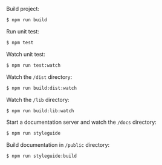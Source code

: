 Build project:

```bash
$ npm run build
```
    
Run unit test:
  
```bash
$ npm test
```

Watch unit test:

```bash
$ npm run test:watch
```

Watch the `/dist` directory:

```bash
$ npm run build:dist:watch
```

Watch the `/lib` directory:

```bash
$ npm run build:lib:watch
```

Start a documentation server and watch the `/docs` directory:

```bash
$ npm run styleguide
```

Build documentation in `/public` directory:

```bash
$ npm run styleguide:build
```
